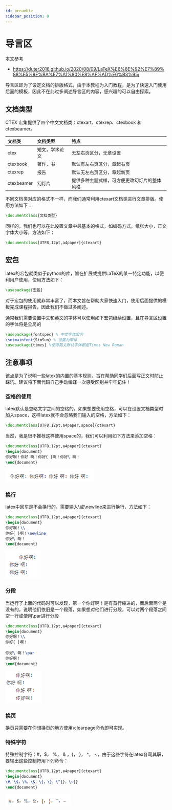 ```yaml
---
id: preamble
sidebar_position: 0
---
```



# 导言区
本文参考
- https://duter2016.github.io/2020/08/09/LaTeX%E6%8E%92%E7%89%88%E5%9F%BA%E7%A1%80%E8%AF%AD%E6%B3%95/

导言区即为了设定文档的排版格式，由于本教程为入门教程，是为了快速入门使用后面的模板，因此不在此过多阐述导言区的内容，感兴趣的可以自由探索。

## 文档类型
CTEX 宏集提供了四个中文文档类：ctexart、ctexrep、ctexbook 和 ctexbeamer。

|文档类|文档类型|特点|
|:----|:----|:----|
|ctex|短文，学术论文|无左右页区分，无章设置|
|ctexbook|著作，书|默认有左右页区分，章起右页|
|ctexrep|报告|默认无左右页区分，章起新页|
|ctexbeamer|幻灯片|提供多种主题式样，可方便更改幻灯片的整体风格|

不同文档类对应的格式不一样，而我们通常利用ctexart文档类进行文章排版。使用方法如下：
```latex
\documentclass{文档类型} 
```
同样的，我们也可以在此设置文章中最基本的格式，如编码方式，纸张大小，正文字体大小等，方法如下：
```latex
\documentclass[UTF8,12pt,a4paper]{ctexart}
```

## 宏包
latex的宏包就类似于python的库，旨在扩展或提供LaTeX的某一特定功能，以便利用户使用，使用方法如下：
```latex
\usepackage{宏包}
```

对于宏包的使用就非常丰富了，而本文旨在帮助大家快速入门，使用后面提供的模板完成课程报告，因此我们不做过多阐述。

通常我们需要设置中文和英文的字体可以使用如下宏包继续设置，且在导言区设置的字体将是全局的
```latex
\usepackage{fontspec} % 中文字体宏包
\setmainfont{SimSun} % 设置为宋体
\usepackage{times} %使得英文默认字体都是Times New Roman
```

## 注意事项
该点是为了说明一些latex的内置的基本规则，旨在帮助同学们后面写正文时防止踩坑。建议将下面代码自己手动编译一次感受区别并牢牢记住！

### 空格的使用
latex默认是忽略文字之间的空格的，如果想要使用空格，可以在设置文档类型时加入space，这样latex就不会忽略我们输入的空格，方法如下：
```latex
\documentclass[UTF8,12pt,a4paper,space]{ctexart}
```
当然，我是很不推荐这样使用space的，我们可以利用如下方法来添加空格：
```latex
\documentclass[UTF8,12pt,a4paper]{ctexart}
\begin{document}
你好啊！你好 啊！你好{ }啊！你好\ 啊！
\end{document}
```
![](./img/img1.png)

### 换行
latex中回车是不会换行的，需要输入\\或\newline来进行换行，方法如下：
```latex
\documentclass[UTF8,12pt,a4paper]{ctexart}
\begin{document}
你好啊！\\
你好{ }啊！\newline
你好\ 啊！
\end{document}
```
![](./img/img2.png)

### 分段
当运行了上面的代码时可以发现，第一个你好啊！是有首行缩进的，而后面两个是没有的，说明他们依旧是一个段落，如果想对他们进行分段，可以对两个段落之间空一行或使用\par进行分段
```latex
\documentclass[UTF8,12pt,a4paper]{ctexart}
\begin{document}
你好啊！\\
你好{ }啊！

你好\ 啊！\par
你好啊！
\end{document}
```
![](./img/img3.png)

### 换页
换页只需要在你想换页的地方使用\clearpage命令即可实现。

### 特殊字符
特殊控制字符：#，$， %， & ，{， }， ^， ~，由于这些字符在latex各司其职，要输出这些控制符用下列命令：
```latex
\documentclass[UTF8,12pt,a4paper]{ctexart}
\begin{document}
\#，\$，\%，\&，\{，\}，\^{}，\~{} 
\end{document}
```
![](./img/img4.png)


